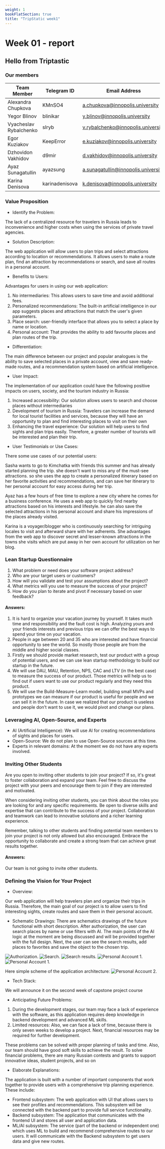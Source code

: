 ```yaml
---
weight: 1
bookFlatSection: true
title: "TripStatic week1"
---
```


# Week 01 - report
## Hello from Triptastic

### Our members
| Team Member            | Telegram ID   | Email Address       |
|------------------------|---------------|---------------------|
| Alexandra Chupkova          | KMnSO4 | a.chupkova@innopolis.university     |
| Yegor Blinov         | blinikar | y.blinov@innopolis.university     |
| Vyacheslav Rybalchenko         | slryb | v.rybalchenko@innopolis.university     |
| Egor Kuziakov       | KeepError| e.kuziakov@innopolis.university    |
| Dzhovidon Vakhidov      | d9mir | d.vakhidov@innopolis.university   |
| Ayaz Sunagatullin | ayazsung| a.sunagatullin@innopolis.university     |
| Karina Denisova | karinadenisova | k.denisova@innopolis.university   |


### Value Proposition

- Identify the Problem:
  
The lack of a centralized resource for travelers in Russia leads to inconvenience and higher costs when using the services of private travel agencies.

- Solution Description:
  
The web application will allow users to plan trips and select attractions according to location or recommendations. It allows users to make a route plan, find an attraction by recommendations or search, and save all routes in a personal account.

- Benefits to Users:
  
Advantages for users in using our web application:
  1. No intermediaries: This allows users to save time and avoid additional fees.
  2. Personalized recommendations: The built-in artificial intelligence in our app suggests places and attractions that match the user's given parameters.
  3. Place search: user-friendly interface that allows you to select a place by name or location.
  4. Personal account: That provides the ability to add favourite places and plan routes of the trip.
   
- Differentiation:
  
The main difference between our project and popular analogues is the ability to save selected places in a private account, view and save ready-made routes, and a recommendation system based on artificial intelligence.

- User Impact:
  
The implementation of our application could have the following positive impacts on users, society, and the tourism industry in Russia:
  1. Increased accessibility: Our solution allows users to search and choose places without intermediaries
  2. Development of tourism in Russia: Travelers can increase the demand for local tourist facilities and services, because they will have an opportunity to plan and find interesting places to visit on their own
  3. Enhancing the travel experience: Our solution will help users to find sights and plan trips easily. Therefore, a greater number of tourists will be interested and plan their trip.
   
- User Testimonials or Use Cases:
  
There some use cases of our potential users:

Sasha wants to go to Kimchatka with friends this summer and has already started planning the trip. she doesn't want to miss any of the must-see attractions. so she uses the app to create a personalized itinerary based on her favorite activities and recommendations, and can save her itinerary to her personal account for easy access during her trip.

Ayaz has a few hours of free time to explore a new city where he comes for a business conference. He uses a web app to quickly find nearby attractions based on his interests and lifestyle. he can also save the selected attractions in his personal account and share his impressions of the places already visited.

Karina is a voyager/blogger who is continuously searching for intriguing locales to visit and afterward 
share with her adherents. She advantages from the web app to discover secret and lesser-known attractions in the towns she visits which are put away in her own account for utilization on her blog.


### Lean Startup Questionnaire

1. What problem or need does your software project address?
2. Who are your target users or customers?
3. How will you validate and test your assumptions about the project?
4. What metrics will you use to measure the success of your project?
5. How do you plan to iterate and pivot if necessary based on user feedback?

#### Answers:
1. It is hard to organize your vacation journey by yourself. It takes much time and responsibility and the fault cost is high. Analyzing yours and your friends interests and previous trips we can offer the best ways to spend your time on your vacation.
2. People in age between 20 and 35 who are interested and have financial opportunity to see the world. So mostly those people are from the middle and higher social classes.
3. Firstly we should provide market research, test our product with a group of potential users, and we can use lean startup methodology to build our startup in the future.
4. We will use DAU, MAU, Retention, NPS, CAC and LTV (in the best case) to measure the success of our product. Those metrics will help us to find out if users want to use our product regularly and they need this product.
5. We will use the Build-Measure-Learn model, building small MVPs and prototypes we can measure if our product is useful for people and we can sell it in the future. In case we realized that our product is useless and people don’t want to use it, we would pivot and change our plans.

### Leveraging AI, Open-Source, and Experts

- AI (Artificial Intelligence): We will use AI for creating recommendations of sights and places for users.
- Open-Source: We do not plan to use Open-Source sources at this time.
- Experts in relevant domains: At the moment we do not have any experts involved.

### Inviting Other Students

Are you open to inviting other students to join your project? If so, it's great to foster collaboration and expand your team. Feel free to discuss the project with your peers and encourage them to join if they are interested and motivated.

When considering inviting other students, you can think about the roles you are looking for and any specific requirements. Be open to diverse skills and expertise that can contribute to the success of your project. Collaboration and teamwork can lead to innovative solutions and a richer learning experience.

Remember, talking to other students and finding potential team members to join your project is not only allowed but also encouraged. Embrace the opportunity to collaborate and create a strong team that can achieve great results together.

#### Answers:
Our team is not going to invite other students.

### Defining the Vision for Your Project

- Overview:

Our web application will help travelers plan and organize their trips in Russia. Therefore,  the main goal of our project is to allow users to find interesting sights, create routes and save them in their personal account.

- Schematic Drawings: There are schematics drawings of the future functional with short description.
After authorization, the user can search places by name or use filters with AI. The main points of the AI logic at the moment are being discussed and will be provided together with the full design. Next, the user can see the search results, add places to favorites and save the object to the chosen trip.

![Authorization](/triptastic/1.png  "Auth").
![Search](/triptastic/2.png  "S").
![Search results](/triptastic/3.png  "R").
![Personal Account 1](/triptastic/4.png  "Auth").
![Personal Account 1](/triptastic/5.png  "Auth").

Here simple scheme of the application architecture:
![Personal Account 2](/triptastic/6.png  "Auth").


- Tech Stack:

We will announce it on the second week of capstone project course

- Anticipating Future Problems:

1. During the development stages, our team may face a lack of experience with the software, as this application requires deep knowledge in backend development and advanced ML skills.
2. Limited resources: Also, we can face a lack of time, because there is only seven weeks to develop a project. Next, financial resources may be required for further development.

These problems can be solved with proper planning of tasks and time. Also, our team should have good soft skills to achieve the result. To solve financial problems, there are many Russian contests and grants to support innovative ideas, student projects, and so on

- Elaborate Explanations:
  
The application is built with a number of important components that work together to provide users with a comprehensive trip planning experience. 
These include:
  - Frontend subsystem: The web application with UI that allows users to see their profiles and recommendations. This subsystem will be connected with the backend part to provide full service functionality.
  - Backend subsystem: The application that communicates with the frontend UI and stores all user and application data.
  - ML/AI subsystem: The service (part of the backend or independent one) which uses ML to build and recommend comprehensive routes to our users. It will communicate with the Backend subsystem to get users data and give new routes.